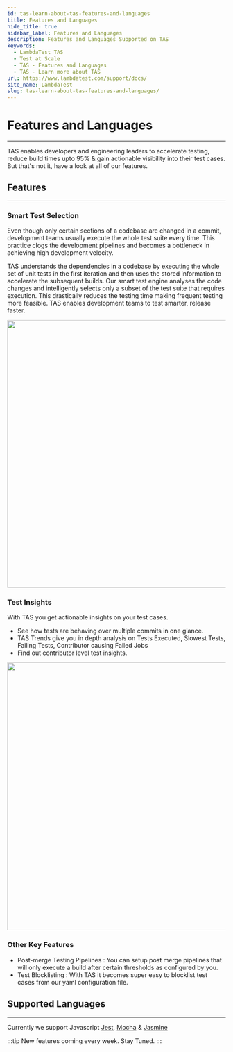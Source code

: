 ```yaml
---
id: tas-learn-about-tas-features-and-languages
title: Features and Languages
hide_title: true
sidebar_label: Features and Languages
description: Features and Languages Supported on TAS
keywords:
  - LambdaTest TAS
  - Test at Scale
  - TAS - Features and Languages
  - TAS - Learn more about TAS
url: https://www.lambdatest.com/support/docs/
site_name: LambdaTest
slug: tas-learn-about-tas-features-and-languages/
---
```


# Features and Languages
***

TAS enables developers and engineering leaders to accelerate testing, reduce build times upto 95% & gain actionable visibility into their test cases. But that's not it, have a look at all of our features. 

## Features
***

### Smart Test Selection

Even though only certain sections of a codebase are changed in a commit, development teams usually execute the whole test suite every time. This practice clogs the development pipelines and becomes a bottleneck in achieving high development velocity.
 
TAS understands the dependencies in a codebase by executing the whole set of unit tests in the first iteration and then uses the stored information to accelerate the subsequent builds. Our smart test engine analyses the code changes and intelligently selects only a subset of the test suite that requires execution. This drastically reduces the testing time making frequent testing more feasible. TAS enables development teams to test smarter, release faster.

<p align="center">
<img loading="lazy" src={require('../assets/images/tas/getting-started/smart_select.png').default} alt="Signup with TAS" width="1340" height="617" className="doc_img"/>
</p>

### Test Insights
With TAS you get actionable insights on your test cases. 
- See how tests are behaving over multiple commits in one glance.
- TAS Trends give you in depth analysis on Tests Executed, Slowest Tests, Failing Tests, Contributor causing Failed Jobs
- Find out contributor level test insights. 

<p align="center">
<img loading="lazy" src={require('../assets/images/tas/getting-started/insights.gif').default} alt="Signup with TAS" width="1340" height="617" className="doc_img"/>
</p>

### Other Key Features
- Post-merge Testing Pipelines : You can setup post merge pipelines that will only execute a build after certain thresholds as configured by you. 
- Test Blocklisting :  With TAS it becomes super easy to blocklist test cases from our yaml configuration file. 

## Supported Languages
***

Currently we support Javascript [Jest](https://jestjs.io/), [Mocha](https://mochajs.org/) & [Jasmine](https://jasmine.github.io/)

:::tip New features coming every week. Stay Tuned.
:::
